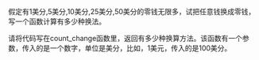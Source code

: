 假定有1美分,5美分,10美分,25美分,50美分的零钱无限多，试把任意钱换成零钱，写一个函数计算有多少种换法。

请将代码写在count_change函数里，返回有多少种换算方法。该函数有一个参数，传入的是一个数字，单位是美分，比如，1美元，传入的是100美分。


